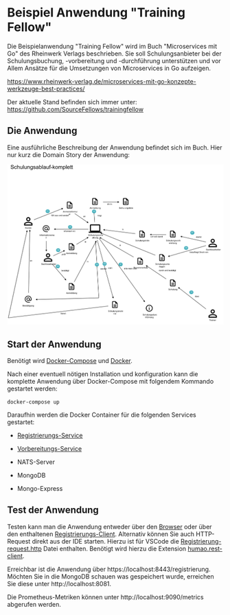 # Beispiel Anwendung "Training Fellow"

Die Beispielanwendung "Training Fellow" wird im Buch "Microservices mit Go" des Rheinwerk Verlags beschrieben. Sie soll Schulungsanbieter bei der Schulungsbuchung, -vorbereitung und -durchführung unterstützen und vor Allem Ansätze für die Umsetzungen von Microservices in Go aufzeigen.

https://www.rheinwerk-verlag.de/microservices-mit-go-konzepte-werkzeuge-best-practices/

Der aktuelle Stand befinden sich immer unter: https://github.com/SourceFellows/trainingfellow

## Die Anwendung

Eine ausführliche Beschreibung der Anwendung befindet sich im Buch. Hier nur kurz die Domain Story der Anwendung:

![Domain Story der Anwendung](Training-Fellow.png)

## Start der Anwendung

Benötigt wird [Docker-Compose](https://docs.docker.com/compose/install/) und [Docker](https://www.docker.com/).

Nach einer eventuell nötigen Installation und konfiguration kann die komplette Anwendung über Docker-Compose mit folgendem Kommando gestartet werden:

```
docker-compose up
```

Daraufhin werden die Docker Container für die folgenden Services gestartet:

* [Registrierungs-Service](registrierung)

* [Vorbereitungs-Service](vorbereitung)

* NATS-Server

* MongoDB

* Mongo-Express

## Test der Anwendung

Testen kann man die Anwendung entweder über den [Browser](https://localhost:8443/registrierung) oder über den enthaltenen [Registrierungs-Client](registrierungclient). Alternativ können Sie auch HTTP-Request direkt aus der IDE starten. Hierzu ist für VSCode die [Registrierung-request.http](registrierung/Registrierung-request.http) Datei enthalten. Benötigt wird hierzu die Extension [humao.rest-client](https://marketplace.visualstudio.com/items?itemName=humao.rest-client).

Erreichbar ist die Anwendung über https://localhost:8443/registrierung.
Möchten Sie in die MongoDB schauen was gespeichert wurde, erreichen Sie diese unter http://localhost:8081.

Die Prometheus-Metriken können unter http://localhost:9090/metrics abgerufen werden.
